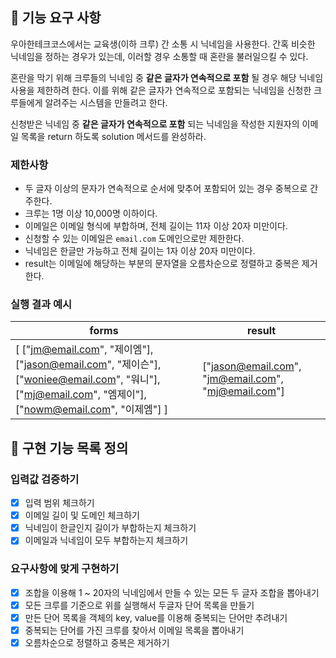 ## 🚀 기능 요구 사항

우아한테크코스에서는 교육생(이하 크루) 간 소통 시 닉네임을 사용한다. 간혹 비슷한 닉네임을 정하는 경우가 있는데, 이러할 경우 소통할 때 혼란을 불러일으킬 수 있다.

혼란을 막기 위해 크루들의 닉네임 중 **같은 글자가 연속적으로 포함** 될 경우 해당 닉네임 사용을 제한하려 한다. 이를 위해 같은 글자가 연속적으로 포함되는 닉네임을 신청한 크루들에게 알려주는 시스템을 만들려고 한다.

신청받은 닉네임 중 **같은 글자가 연속적으로 포함** 되는 닉네임을 작성한 지원자의 이메일 목록을 return 하도록 solution 메서드를 완성하라.

### 제한사항

- 두 글자 이상의 문자가 연속적으로 순서에 맞추어 포함되어 있는 경우 중복으로 간주한다.
- 크루는 1명 이상 10,000명 이하이다.
- 이메일은 이메일 형식에 부합하며, 전체 길이는 11자 이상 20자 미만이다.
- 신청할 수 있는 이메일은 `email.com` 도메인으로만 제한한다.
- 닉네임은 한글만 가능하고 전체 길이는 1자 이상 20자 미만이다.
- result는 이메일에 해당하는 부분의 문자열을 오름차순으로 정렬하고 중복은 제거한다.

### 실행 결과 예시

| forms                                                                                                                                                 | result                                              |
| ----------------------------------------------------------------------------------------------------------------------------------------------------- | --------------------------------------------------- |
| [ ["jm@email.com", "제이엠"], ["jason@email.com", "제이슨"], ["woniee@email.com", "워니"], ["mj@email.com", "엠제이"], ["nowm@email.com", "이제엠"] ] | ["jason@email.com", "jm@email.com", "mj@email.com"] |

## 🚀 구현 기능 목록 정의

### 입력값 검증하기

- [x] 입력 범위 체크하기
- [x] 이메일 길이 및 도메인 체크하기
- [x] 닉네임이 한글인지 길이가 부합하는지 체크하기
- [x] 이메일과 닉네임이 모두 부합하는지 체크하기

### 요구사항에 맞게 구현하기

- [x] 조합을 이용해 1 ~ 20자의 닉네임에서 만들 수 있는 모든 두 글자 조합을 뽑아내기
- [x] 모든 크루를 기준으로 위를 실행해서 두글자 단어 목록을 만들기
- [x] 만든 단어 목록을 객체의 key, value를 이용해 중복되는 단어만 추려내기
- [x] 중복되는 단어를 가진 크루를 찾아서 이메일 목록을 뽑아내기
- [x] 오름차순으로 정렬하고 중복은 제거하기

